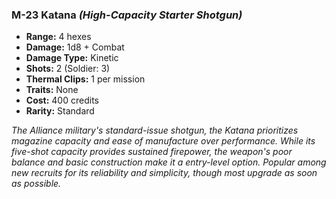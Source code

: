 ### M-23 Katana *(High-Capacity Starter Shotgun)*
- **Range:** 4 hexes
- **Damage:** 1d8 + Combat
- **Damage Type:** Kinetic
- **Shots:** 2 (Soldier: 3)
- **Thermal Clips:** 1 per mission
- **Traits:** None
- **Cost:** 400 credits
- **Rarity:** Standard

*The Alliance military's standard-issue shotgun, the Katana prioritizes magazine capacity and ease of manufacture over performance. While its five-shot capacity provides sustained firepower, the weapon's poor balance and basic construction make it a entry-level option. Popular among new recruits for its reliability and simplicity, though most upgrade as soon as possible.*